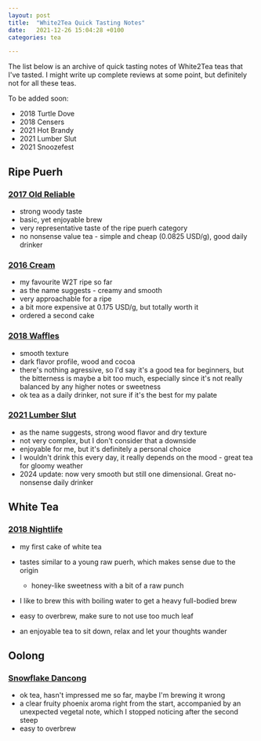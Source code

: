 ```yaml
---
layout: post
title:  "White2Tea Quick Tasting Notes"
date:   2021-12-26 15:04:28 +0100
categories: tea

---
```


The list below is an archive of quick tasting notes of White2Tea teas that I've tasted. I might write up complete reviews at some point, but definitely not for all these teas.

To be added soon:

- 2018 Turtle Dove
- 2018 Censers
- 2021 Hot Brandy
- 2021 Lumber Slut
- 2021 Snoozefest

## Ripe Puerh

### [2017 Old Reliable](https://white2tea.com/products/2017-old-reliable)

- strong woody taste
- basic, yet enjoyable brew
- very representative taste of the ripe puerh category
- no nonsense value tea - simple and cheap (0.0825 USD/g), good daily drinker

### [2016 Cream](https://white2tea.com/products/2016-cream)

- my favourite W2T ripe so far
- as the name suggests - creamy and smooth
- very approachable for a ripe
- a bit more expensive at 0.175 USD/g, but totally worth it
- ordered a second cake

### [2018 Waffles](https://white2tea.com/products/2018-waffles)

- smooth texture
- dark flavor profile, wood and cocoa
- there's nothing agressive, so I'd say it's a good tea for beginners, but the bitterness is maybe a bit too much, especially since it's not really balanced by any higher notes or sweetness
- ok tea as a daily drinker, not sure if it's the best for my palate

### [2021 Lumber Slut](https://white2tea.com/products/2021-lumber-slut)

- as the name suggests, strong wood flavor and dry texture
- not very complex, but I don't consider that a downside
- enjoyable for me, but it's definitely a personal choice
- I wouldn't drink this every day, it really depends on the mood - great tea for gloomy weather
- 2024 update: now very smooth but still one dimensional. Great no-nonsense daily drinker

## White Tea

### [2018 Nightlife](https://white2tea.com/products/2018-nightlife)

- my first cake of white tea
- tastes similar to a young raw puerh, which makes sense due to the origin
  - honey-like sweetness with a bit of a raw punch

- I like to brew this with boiling water to get a heavy full-bodied brew
- easy to overbrew, make sure to not use too much leaf
- an enjoyable tea to sit down, relax and let your thoughts wander

## Oolong

### [Snowflake Dancong](https://white2tea.com/products/snowflake-dancong-1)

- ok tea, hasn't impressed me so far, maybe I'm brewing it wrong
- a clear fruity phoenix aroma right from the start, accompanied by an unexpected vegetal note, which I stopped noticing after the second steep
- easy to overbrew

